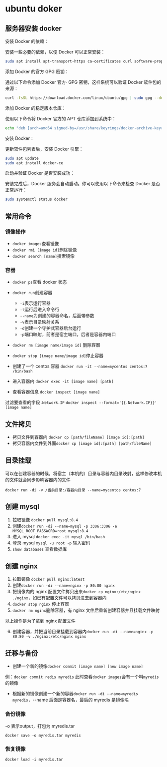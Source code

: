 # ubuntu doker

## 服务器安装 docker

安装 Docker 的依赖：

安装一些必要的依赖，以便 Docker 可以正常安装：

```bash
sudo apt install apt-transport-https ca-certificates curl software-properties-common
```

添加 Docker 的官方 GPG 密钥：

通过以下命令添加 Docker 官方· GPG 密钥，这样系统可以验证 Docker 软件包的来源：

```bash
curl -fsSL https://download.docker.com/linux/ubuntu/gpg | sudo gpg --dearmor -o /usr/share/keyrings/docker-archive-keyring.gpg
```

添加 Docker 的稳定版本仓库：

使用以下命令将 Docker 官方的 APT 仓库添加到系统中：

```bash
echo "deb [arch=amd64 signed-by=/usr/share/keyrings/docker-archive-keyring.gpg] https://download.docker.com/linux/ubuntu $(lsb_release -cs) stable" | sudo tee /etc/apt/sources.list.d/docker.list > /dev/null
```

安装 Docker：

更新软件包列表后，安装 Docker 引擎：

```sh
sudo apt update
sudo apt install docker-ce
```

启动并验证 Docker 是否安装成功：

安装完成后，Docker 服务会自动启动。你可以使用以下命令来检查 Docker 是否正常运行：

```bash
sudo systemctl status docker
```

## 常用命令

### 镜像操作

- `docker images`查看镜像
- `docker rmi [image id]`删除镜像
- `docker search [name]`搜索镜像

### 容器

- `docker ps`查看 docker 状态
- `docker run`创建容器
  - `-i`表示运行容器
  - `-t`运行后进入命令行
  - `--name`为创建的容器命名，后面带参数
  - `-v`表示目录映射关系
  - `-d`创建一个守护式容器后台运行
  - `-p`端口映射，前者是宿主端口，后者是容器内端口
- `docker rm [image name/image id]` 删除容器
- `docker stop [image name/image id]`停止容器

- 创建了一个 centos 容器
  `docker run -it --name=mycentos centos:7 /bin/bash`

- 进入容器内
  `docker exec -it [image name] [path]`

- 查看容器信息
  `docker inspect [image name]`

过滤要查看的字段`.Network.IP`
`docker inspect --format='{{.Network.IP}}' [image name]`

## 文件拷贝

- 拷贝文件到容器内 `docker cp [path/fileName] [image id]:[path]`
- 拷贝容器内文件到外面`docker cp [image id]:[path] [path/fileName]`

## 目录挂载

可以在创建容器的时候，将宿主（本机的）目录与容器内目录映射，这样修改本机的文件就会同步影响容器内的文件

`docker run -di -v /当前目录:/容器内目录 --name=mycentos centos:7`

## 创建 mysql

1. 拉取镜像 `docker pull mysql:8.4`
2. 创建`docker run -di --name=mysql -p 3306:3306 -e MYSQL_ROOT_PASSWORD=root mysql:8.4`
3. 进入 mysql `docker exec -it mysql /bin/bash`
4. 登录 mysql `mysql -u root -p` 输入密码
5. `show databases` 查看数据库

## 创建 nginx

1. 拉取镜像 `docker pull nginx:latest`
2. 创建`docker run -di --name=nginx -p 80:80 nginx`
3. 把镜像内的 nginx 配置文件拷贝出来`docker cp nginx:/etc/nginx ./nginx`，如已有配置文件可以拷贝进去到容器内
4. `docker stop nginx` 停止容器
5. `docker rm nginx`删除容器，有 nginx 文件后重新创建容器并且挂载文件映射

以上操作是为了拿到 nginx 配置文件

6. 创建容器，并把当前目录挂载到容器内`docker run -di --name=nginx -p 80:80 -v ./nginx:/etc/nginx nginx`

## 迁移与备份

- 创建一个新的镜像`docker commit [image name] [new image name]`

例：`docker commit redis myredis`
此时查看`docker images`会有一个叫`myredis`的镜像

- 根据新的镜像创建一个新的容器`docker run -di --name=myredis myredis`，--name 后面是容器名，最后的 myredis 是镜像名

### 备份镜像

-o 表示output，打包为 myredis.tar

`docker save -o myredis.tar myredis`

### 恢复镜像

`docker load -i myredis.tar`
